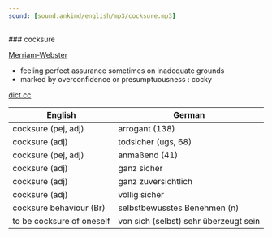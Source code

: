 ```yaml
---
sound: [sound:ankimd/english/mp3/cocksure.mp3]
---
```


\### cocksure

[Merriam-Webster](https://www.merriam-webster.com/dictionary/cocksure)

- feeling perfect assurance sometimes on inadequate grounds
- marked by overconfidence or presumptuousness : cocky

[dict.cc](https://www.dict.cc/cocksure)

| English        | German       |
| -------------- | ------------ |
| cocksure (pej, adj) | arrogant (138) |
| cocksure (adj) | todsicher (ugs, 68) |
| cocksure (pej, adj) | anmaßend (41) |
| cocksure (adj) | ganz sicher |
| cocksure (adj) | ganz zuversichtlich |
| cocksure (adj) | völlig sicher |
| cocksure behaviour (Br) | selbstbewusstes Benehmen (n) |
| to be cocksure of oneself | von sich (selbst) sehr überzeugt sein |
